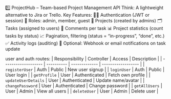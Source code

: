 1️⃣ ProjectHub – Team-based Project Management API Think: A lightweight alternative to Jira or Trello.
Key Features:
🧑‍💼 Authentication (JWT or session)
🧠 Roles: admin, member, guest
📁 Projects (created by admins)
🗂️ Tasks (assigned to users)
💬 Comments per task
📊 Project statistics (count tasks by status)
📈 Pagination, filtering (status = “in-progress”, “done”, etc.)
✅ Activity logs (auditing)
👀 Optional: Webhook or email notifications on task update

user and auth routes:
| Responsibility | Controller | Access | Description |
| ------------------- | ---------- | ------------- | ------------------ |
| `registerUser` | Auth | Public | New user signup |
| `loginUser` | Auth | Public | User login |
| `getProfile` | User | Authenticated | Fetch own profile |
| `updateUserDetails` | User | Authenticated | Update name/avatar |
| `changePassword` | User | Authenticated | Change password |
| `getAllUsers` | User | Admin | View all users |
| `deleteUser` | User | Admin | Delete user |
